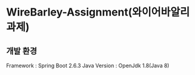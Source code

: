 # WireBarley-Assignment(와이어바알리 과제)

## 개발 환경
Framework : Spring Boot 2.6.3
Java Version : OpenJdk 1.8(Java 8)


